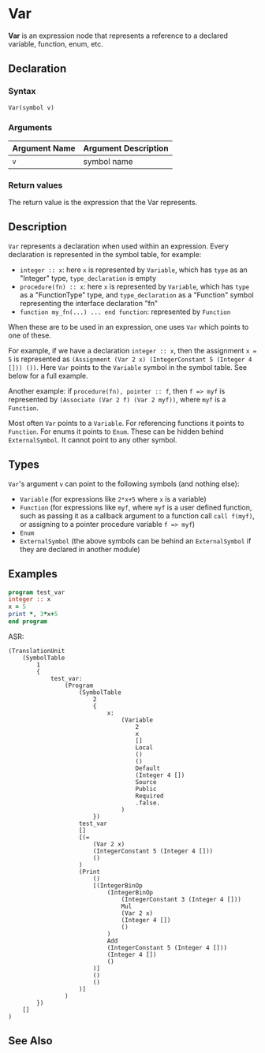 # Var

**Var** is an expression node that represents a reference to a declared
variable, function, enum, etc.

## Declaration

### Syntax

```fortran
Var(symbol v)
```

### Arguments

| Argument Name | Argument Description |
|---------------|----------------------|
|   `v`   | symbol name |

### Return values

The return value is the expression that the Var represents.

## Description

`Var` represents a declaration when used within an expression. Every
declaration is represented in the symbol table, for example:

* `integer :: x`: here `x` is represented by `Variable`, which has `type` as an
  "Integer" type, `type_declaration` is empty
* `procedure(fn) :: x`: here `x` is represented by `Variable`, which has `type`
  as a "FunctionType" type, and `type_declaration` as a "Function" symbol
  representing the interface declaration "fn"
* `function my_fn(...) ... end function`: represented by `Function`

When these are to be used in an expression, one uses `Var` which points to one
of these.

For example, if we have a declaration `integer :: x`, then the assignment `x =
5` is represented as `(Assignment (Var 2 x) (IntegerConstant 5 (Integer 4 []))
())`. Here `Var` points to the `Variable` symbol in the symbol table. See below
for a full example.

Another example: if `procedure(fn), pointer :: f`, then `f => myf` is
represented by `(Associate (Var 2 f) (Var 2 myf))`, where `myf` is a
`Function`.

Most often `Var` points to a `Variable`. For referencing functions it points to
`Function`. For enums it points to `Enum`. These can be hidden behind
`ExternalSymbol`. It cannot point to any other symbol.

## Types

`Var`'s argument `v` can point to the following symbols (and nothing else):
* `Variable` (for expressions like `2*x+5` where `x` is a variable)
* `Function` (for expressions like `myf`, where `myf` is a user defined
  function, such as passing it as a callback argument to a function call `call
  f(myf)`, or assigning to a pointer procedure variable `f => myf`)
* `Enum`
* `ExternalSymbol` (the above symbols can be behind an `ExternalSymbol` if they
  are declared in another module)

## Examples

```fortran
program test_var
integer :: x
x = 5
print *, 3*x+5
end program
```

ASR:

```
(TranslationUnit
    (SymbolTable
        1
        {
            test_var:
                (Program
                    (SymbolTable
                        2
                        {
                            x:
                                (Variable
                                    2
                                    x
                                    []
                                    Local
                                    ()
                                    ()
                                    Default
                                    (Integer 4 [])
                                    Source
                                    Public
                                    Required
                                    .false.
                                )
                        })
                    test_var
                    []
                    [(=
                        (Var 2 x)
                        (IntegerConstant 5 (Integer 4 []))
                        ()
                    )
                    (Print
                        ()
                        [(IntegerBinOp
                            (IntegerBinOp
                                (IntegerConstant 3 (Integer 4 []))
                                Mul
                                (Var 2 x)
                                (Integer 4 [])
                                ()
                            )
                            Add
                            (IntegerConstant 5 (Integer 4 []))
                            (Integer 4 [])
                            ()
                        )]
                        ()
                        ()
                    )]
                )
        })
    []
)
```

## See Also

